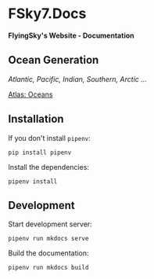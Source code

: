 # FSky7.Docs

**FlyingSky's Website - Documentation**

## Ocean Generation

*Atlantic, Pacific, Indian, Southern, Arctic ...*

[Atlas: Oceans](https://music.163.com/album?id=2788078)

## Installation

If you don't install `pipenv`:

```shell
pip install pipenv
```

Install the dependencies:

```shell
pipenv install
```

## Development

Start development server:

```shell
pipenv run mkdocs serve
```

Build the documentation:

```shell
pipenv run mkdocs build
```

